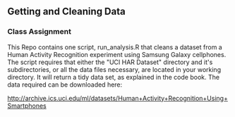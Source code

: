 ## Getting and Cleaning Data
### Class Assignment

This Repo contains one script, run_analysis.R that cleans a dataset from a Human Activity Recognition experiment using Samsung Galaxy cellphones. The script requires that either the "UCI HAR Dataset" directory and it's subdirectories, or all the data files necessary, are located in your working directory. It will return a tidy data set, as explained in the code book. The data required can be downloaded here:

http://archive.ics.uci.edu/ml/datasets/Human+Activity+Recognition+Using+Smartphones 